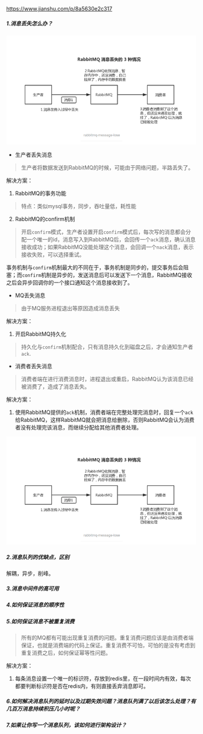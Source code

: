https://www.jianshu.com/p/8a5630e2c317

##### 1.消息丢失怎么办？


![](assets/markdown-img-paste-2019100810465582.png)

- 生产者丢失消息

> 生产者将数据发送到RabbitMQ的时候，可能由于网络问题，半路丢失了。

解决方案：

1. RabbitMQ的事务功能

> 特点：类似mysql事务，同步，吞吐量低，耗性能

2. RabbitMQ的confirm机制

> 开启`confirm`模式，生产者设置开启`confirm`模式后，每次写的消息都会分配一个唯一的id，消息写入到RabbitMQ后，会回传一个`ack`消息，确认消息接收成功；如果RabbitMQ没能处理这个消息，会回调一个`nack`消息，表示接收失败，可以选择重试。

事务机制与`confirm`机制最大的不同在于，事务机制是同步的，提交事务后会阻塞；而`confirm`机制是异步的，发送消息后可以发送下一个消息，RabbitMQ接收之后会异步回调你的一个接口通知这个消息接收到了。


- MQ丢失消息

> 由于MQ服务进程退出等原因造成消息丢失

解决方案：

1. 开启RabbitMQ持久化

> 持久化与`confirm`机制配合，只有消息持久化到磁盘之后，才会通知生产者`ack`.


- 消费者丢失消息

> 消费者端在进行消费消息时，进程退出或重启，RabbitMQ认为该消息已经被消费了，造成了消息丢失。

解决方案：

1. 使用RabbitMQ提供的`ack`机制，消费者端在完整处理完消息时，回复一个`ack`给RabbitMQ，这样RabbitMQ就会把消息给删除，否则RabbitMQ会认为消费者没有处理完该消息，而继续分配给其他消费者处理。


![](assets/markdown-img-paste-20191008111436871.png)

##### 2.消息队列的优缺点，区别

解耦，异步，削峰。

##### 3.消息中间件的高可用

##### 4.如何保证消息的顺序性

##### 5.如何保证消息不被重复消费

> 所有的MQ都有可能出现重复消费的问题。重复消费问题应该是由消费者端保证，也就是消费端的代码上保证。重复消费不可怕，可怕的是没有考虑到重复消费之后，如何保证幂等性问题。

解决方案：

1. 每条消息设置一个唯一的标识符，存放到redis里，在一段时间内有效，每次都要判断标识符是否在redis内，有则直接丢弃消息即可。

##### 6.如何解决消息队列的延时以及过期失效问题？消息队列满了以后该怎么处理？有几百万消息持续积压几小时呢？

##### 7.如果让你写一个消息队列，该如何进行架构设计？
